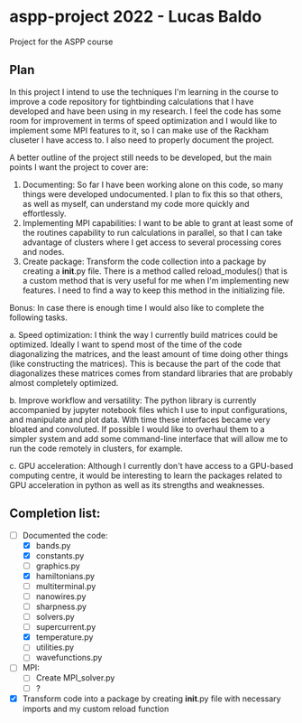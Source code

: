 # aspp-project 2022 - Lucas Baldo 
Project for the ASPP course

## Plan

In this project I intend to use the techniques I'm learning in the course to improve a code repository for tightbinding calculations that I have developed and have been using in my research. I feel the code has some room for improvement in terms of speed optimization and I would like to implement some MPI features to it, so I can make use of the Rackham cluseter I have access to. I also need to properly document the project.

A better outline of the project still needs to be developed, but the main points I want the project to cover are:
1. Documenting:
  So far I have been working alone on this code, so many things were developed undocumented. I plan to fix this so that others, as well as myself, can understand my code more quickly and effortlessly.
2. Implementing MPI capabilities:
  I want to be able to grant at least some of the routines capability to run calculations in parallel, so that I can take advantage of clusters where I get access to several processing cores and nodes.
3. Create package:
  Transform the code collection into a package by creating a __init__.py file. There is a method called reload_modules() that is a custom method that is very useful for me when I'm implementing new features. I need to find a way to keep this method in the initializing file.

Bonus:
  In case there is enough time I would also like to complete the following tasks.

a. Speed optimization:
  I think the way I currently build matrices could be optimized. Ideally I want to spend most of the time of the code diagonalizing the matrices, and the least amount of time doing other things (like constructing the matrices). This is because the part of the code that diagonalizes these matrices comes from standard libraries that are probably almost completely optimized.

b. Improve workflow and versatility:
  The python library is currently accompanied by jupyter notebook files which I use to input configurations, and manipulate and plot data. With time these interfaces became very bloated and convoluted. If possible I would like to overhaul them to a simpler system and add some command-line interface that will allow me to run the code remotely in clusters, for example.

c. GPU acceleration:
  Although I currently don't have access to a GPU-based computing centre, it would be interesting to learn the packages related to GPU acceleration in python as well as its strengths and weaknesses.

## Completion list:

- [ ] Documented the code:
    - [x] bands.py
    - [x] constants.py
    - [ ] graphics.py
    - [x] hamiltonians.py
    - [ ] multiterminal.py
    - [ ] nanowires.py
    - [ ] sharpness.py
    - [ ] solvers.py
    - [ ] supercurrent.py
    - [x] temperature.py
    - [ ] utilities.py
    - [ ] wavefunctions.py
- [ ] MPI:
    - [ ] Create MPI_solver.py
    - [ ] ?
- [x] Transform code into a package by creating __init__.py file with necessary imports and my custom reload function
